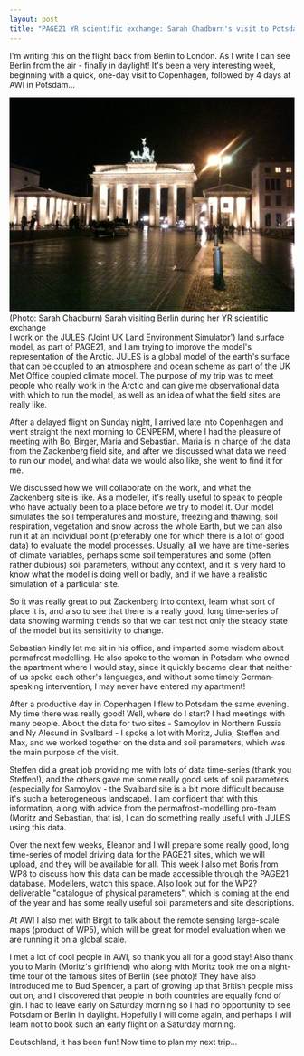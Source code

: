 ```yaml
---
layout: post
title: "PAGE21 YR scientific exchange: Sarah Chadburn's visit to Potsdam"
---
```


I'm writing this on the flight back from Berlin to London. As I write I can see Berlin from the air - finally in daylight! It's been a very interesting week, beginning with a quick, one-day visit to Copenhagen, followed by 4 days at AWI in Potsdam...

<div class="inline-image" style="float: right">
<img src="/images/berlin.JPG"/>
<span>(Photo: Sarah Chadburn) Sarah visiting Berlin during her YR scientific exchange </span>
</div>

I work on the JULES ('Joint UK Land Environment Simulator') land surface model, as part of PAGE21, and I am trying to improve the model's representation of the Arctic. JULES is a global model of the earth's surface that can be coupled to an atmosphere and ocean scheme as part of the UK Met Office coupled climate model. The purpose of my trip was to meet people who really work in the Arctic and can give me observational data with which to run the model, as well as an idea of what the field sites are really like.
 
After a delayed flight on Sunday night, I arrived late into Copenhagen and went straight the next morning to CENPERM, where I had the pleasure of meeting with Bo, Birger, Maria and Sebastian. Maria is in charge of the data from the Zackenberg field site, and after we discussed what data we need to run our model, and what data we would also like, she went to find it for me.
 
We discussed how we will collaborate on the work, and what the Zackenberg site is like. As a modeller, it's really useful to speak to people who have actually been to a place before we try to model it. Our model simulates the soil temperatures and moisture, freezing and thawing, soil respiration, vegetation and snow across the whole Earth, but we can also run it at an individual point (preferably one for which there is a lot of good data) to evaluate the model processes. Usually, all we have are time-series of climate variables, perhaps some soil temperatures and some (often rather dubious) soil parameters, without any context, and it is very hard to know what the model is doing well or badly, and if we have a realistic simulation of a particular site.
 
So it was really great to put Zackenberg into context, learn what sort of place it is, and also to see that there is a really good, long time-series of data showing warming trends so that we can test not only the steady state of the model but its sensitivity to change.
 
Sebastian kindly let me sit in his office, and imparted some wisdom about permafrost modelling. He also spoke to the woman in Potsdam who owned the apartment where I would stay, since it quickly became clear that neither of us spoke each other's languages, and without some timely German-speaking intervention, I may never have entered my apartment!
 
After a productive day in Copenhagen I flew to Potsdam the same evening. My time there was really good! Well, where do I start? I had meetings with many people. About the data for two sites - Samoylov in Northern Russia and Ny Alesund in Svalbard - I spoke a lot with Moritz, Julia, Steffen and Max, and we worked together on the data and soil parameters, which was the main purpose of the visit.
 
Steffen did a great job providing me with lots of data time-series (thank you Steffen!), and the others gave me some really good sets of soil parameters (especially for Samoylov - the Svalbard site is a bit more difficult because it's such a heterogeneous landscape). I am confident that with this information, along with advice from the permafrost-modelling pro-team (Moritz and Sebastian, that is), I can do something really useful with JULES using this data.
 
Over the next few weeks, Eleanor and I will prepare some really good, long time-series of model driving data for the PAGE21 sites, which we will upload, and they will be available for all. This week I also met Boris from WP8 to discuss how this data can be made accessible through the PAGE21 database. Modellers, watch this space. Also look out for the WP2? deliverable "catalogue of physical parameters", which is coming at the end of the year and has some really useful soil parameters and site descriptions.
 
At AWI I also met with Birgit to talk about the remote sensing large-scale maps (product of WP5), which will be great for model evaluation when we are running it on a global scale.
 
I met a lot of cool people in AWI, so thank you all for a good stay! Also thank you to Marin (Moritz's girlfriend) who along with Moritz took me on a night-time tour of the famous sites of Berlin (see photo)! They have also introduced me to Bud Spencer, a part of growing up that British people miss out on, and I discovered that people in both countries are equally fond of gin. I had to leave early on Saturday morning so I had no opportunity to see Potsdam or Berlin in daylight. Hopefully I will come again, and perhaps I will learn not to book such an early flight on a Saturday morning.
 
Deutschland, it has been fun! Now time to plan my next trip...